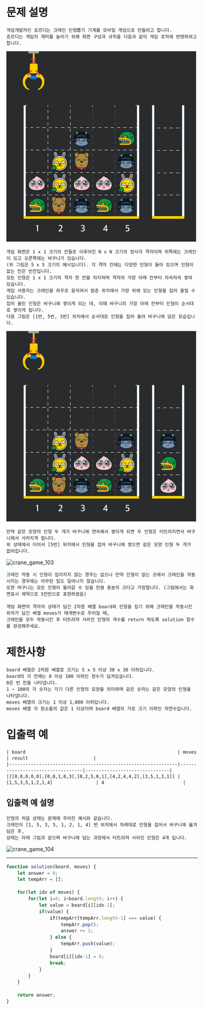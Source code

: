 # 문제 설명
```
게임개발자인 죠르디는 크레인 인형뽑기 기계를 모바일 게임으로 만들려고 합니다.
죠르디는 게임의 재미를 높이기 위해 화면 구성과 규칙을 다음과 같이 게임 로직에 반영하려고 합니다.
```
![crane_game_101](https://raw.githubusercontent.com/soung0911/algorithm/develop/src/assets/images/crane_game_101.png)
```
게임 화면은 1 x 1 크기의 칸들로 이루어진 N x N 크기의 정사각 격자이며 위쪽에는 크레인이 있고 오른쪽에는 바구니가 있습니다. 
(위 그림은 5 x 5 크기의 예시입니다). 각 격자 칸에는 다양한 인형이 들어 있으며 인형이 없는 칸은 빈칸입니다. 
모든 인형은 1 x 1 크기의 격자 한 칸을 차지하며 격자의 가장 아래 칸부터 차곡차곡 쌓여 있습니다. 
게임 사용자는 크레인을 좌우로 움직여서 멈춘 위치에서 가장 위에 있는 인형을 집어 올릴 수 있습니다. 
집어 올린 인형은 바구니에 쌓이게 되는 데, 이때 바구니의 가장 아래 칸부터 인형이 순서대로 쌓이게 됩니다. 
다음 그림은 [1번, 5번, 3번] 위치에서 순서대로 인형을 집어 올려 바구니에 담은 모습입니다.
```
![crane_game_102](https://raw.githubusercontent.com/soung0911/algorithm/develop/src/assets/images/crane_game_102.png)
```
만약 같은 모양의 인형 두 개가 바구니에 연속해서 쌓이게 되면 두 인형은 터뜨려지면서 바구니에서 사라지게 됩니다. 
위 상태에서 이어서 [5번] 위치에서 인형을 집어 바구니에 쌓으면 같은 모양 인형 두 개가 없어집니다.
```
![crane_game_103](https://raw.githubusercontent.com/soung0911/algorithm/develop/src/assets/images/crane_game_103.png)
```
크레인 작동 시 인형이 집어지지 않는 경우는 없으나 만약 인형이 없는 곳에서 크레인을 작동시키는 경우에는 아무런 일도 일어나지 않습니다. 
또한 바구니는 모든 인형이 들어갈 수 있을 만큼 충분히 크다고 가정합니다. (그림에서는 화면표시 제약으로 5칸만으로 표현하였음)

게임 화면의 격자의 상태가 담긴 2차원 배열 board와 인형을 집기 위해 크레인을 작동시킨 위치가 담긴 배열 moves가 매개변수로 주어질 때, 
크레인을 모두 작동시킨 후 터트려져 사라진 인형의 개수를 return 하도록 solution 함수를 완성해주세요.
```

# 제한사항
```
board 배열은 2차원 배열로 크기는 5 x 5 이상 30 x 30 이하입니다.
board의 각 칸에는 0 이상 100 이하인 정수가 담겨있습니다.
0은 빈 칸을 나타냅니다.
1 ~ 100의 각 숫자는 각기 다른 인형의 모양을 의미하며 같은 숫자는 같은 모양의 인형을 나타냅니다.
moves 배열의 크기는 1 이상 1,000 이하입니다.
moves 배열 각 원소들의 값은 1 이상이며 board 배열의 가로 크기 이하인 자연수입니다.
```

# 입출력 예
```
| board                                                        | moves                            | result                        |
|--------------------------------------------------------------|----------------------------------|-------------------------------|
|[[0,0,0,0,0],[0,0,1,0,3],[0,2,5,0,1],[4,2,4,4,2],[3,5,1,3,1]] | [1,5,3,5,1,2,1,4]                | 4                             |
```

## 입출력 예 설명
```
인형의 처음 상태는 문제에 주어진 예시와 같습니다.
크레인이 [1, 5, 3, 5, 1, 2, 1, 4] 번 위치에서 차례대로 인형을 집어서 바구니에 옮겨 담은 후, 
상태는 아래 그림과 같으며 바구니에 담는 과정에서 터트려져 사라진 인형은 4개 입니다.
```
![crane_game_104](https://raw.githubusercontent.com/soung0911/algorithm/develop/src/assets/images/crane_game_104.png)


---

```javascript
function solution(board, moves) {
    let answer = 0;
    let tempArr = [];    
    
    for(let idx of moves) {
        for(let i=0; i<board.length; i++) {
            let value = board[i][idx-1];
            if(value) {
                if(tempArr[tempArr.length-1] === value) {
                    tempArr.pop();
                    answer += 2;
                } else {
                    tempArr.push(value);
                }
                board[i][idx-1] = 0;
                break;
            }
        }
    }
    
    return answer;
}
```